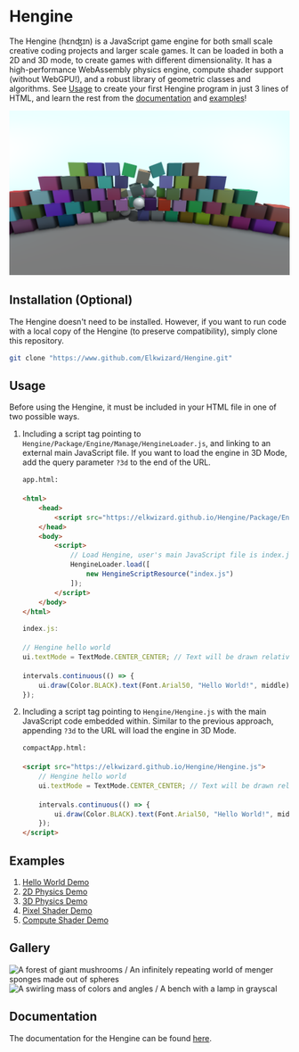 # Hengine
The Hengine (hεnʤɪn) is a JavaScript game engine for both small scale creative coding projects and larger scale games. It can be loaded in both a 2D and 3D mode, to create games with different dimensionality. It has a high-performance WebAssembly physics engine, compute shader support (without WebGPU!), and a robust library of geometric classes and algorithms. See [Usage](#usage) to create your first Hengine program in just 3 lines of HTML, and learn the rest from the [documentation](https://elkwizard.github.io/Hengine/Docs/Generated) and [examples](#examples)!

<img alt="A wall of bricks being broken" src="Demos/Images/blocks3d.png">

## Installation (Optional)
The Hengine doesn't need to be installed. However, if you want to run code with a local copy of the Hengine (to preserve compatibility), simply clone this repository.

```bash
git clone "https://www.github.com/Elkwizard/Hengine.git"
```

## Usage
Before using the Hengine, it must be included in your HTML file in one of two possible ways.

1. Including a script tag pointing to `Hengine/Package/Engine/Manage/HengineLoader.js`, and linking to an external main JavaScript file. If you want to load the engine in 3D Mode, add the query parameter `?3d` to the end of the URL.

    ```html
    app.html:

    <html>
        <head>
            <script src="https://elkwizard.github.io/Hengine/Package/Engine/Manage/HengineLoader.js"></script>
        </head>
        <body>
            <script>
                // Load Hengine, user's main JavaScript file is index.js in this example.
                HengineLoader.load([
                    new HengineScriptResource("index.js")
                ]);
            </script>
        </body>
    </html>
    ```
    ```js
    index.js:

    // Hengine hello world
    ui.textMode = TextMode.CENTER_CENTER; // Text will be drawn relative to its center

    intervals.continuous(() => {
        ui.draw(Color.BLACK).text(Font.Arial50, "Hello World!", middle); // Draw "Hello World" to the middle of the screen
    });
    ```

2. Including a script tag pointing to `Hengine/Hengine.js` with the main JavaScript code embedded within. Similar to the previous approach, appending `?3d` to the URL will load the engine in 3D Mode.

    ```html
    compactApp.html:

    <script src="https://elkwizard.github.io/Hengine/Hengine.js">
        // Hengine hello world
        ui.textMode = TextMode.CENTER_CENTER; // Text will be drawn relative to its center

        intervals.continuous(() => {
            ui.draw(Color.BLACK).text(Font.Arial50, "Hello World!", middle); // Draw "Hello World" to the middle of the screen
        });
    </script>
    ```

## Examples
1. [Hello World Demo](https://elkwizard.github.io/Hengine/Demos/HelloWorld.html)
2. [2D Physics Demo](https://elkwizard.github.io/Hengine/Demos/Physics2D.html)
3. [3D Physics Demo](https://elkwizard.github.io/Hengine/Demos/Physics3D.html)
4. [Pixel Shader Demo](https://elkwizard.github.io/Hengine/Demos/Shader.html)
5. [Compute Shader Demo](https://elkwizard.github.io/Hengine/Demos/Compute.html)

## Gallery

![A forest of giant mushrooms / An infinitely repeating world of menger sponges made out of spheres](Demos/Images/Gallery/row1.png)
![A swirling mass of colors and angles / A bench with a lamp in grayscal](Demos/Images/Gallery/row2.png)

## Documentation

The documentation for the Hengine can be found [here](https://elkwizard.github.io/Hengine/Docs/Generated/index.html).